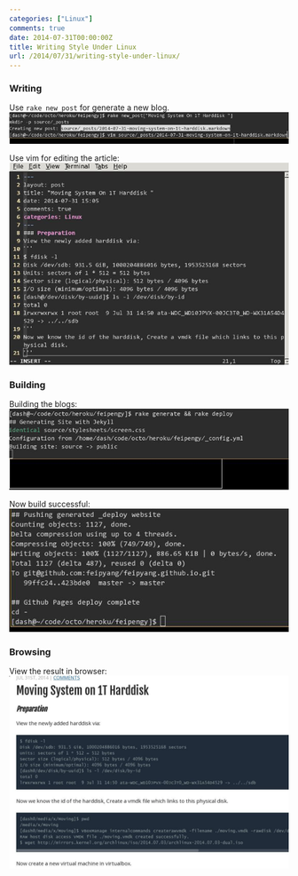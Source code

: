 ```yaml
---
categories: ["Linux"]
comments: true
date: 2014-07-31T00:00:00Z
title: Writing Style Under Linux
url: /2014/07/31/writing-style-under-linux/
---
```


### Writing
Use `rake new_post` for generate a new blog.    
![/images/writing1.jpg](/images/writing1.jpg)

Use vim for editing the article:    
![/images/writing2.jpg](/images/writing2.jpg)

### Building
Building the blogs:    
![/images/writing3.jpg](/images/writing3.jpg)

Now build successful:     
![/images/writing4.jpg](/images/writing4.jpg)

### Browsing
View the result in browser:    
![/images/writing5.jpg](/images/writing5.jpg)

